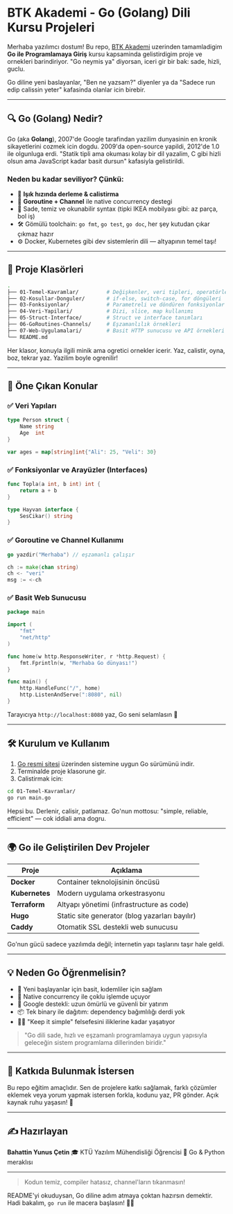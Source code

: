 #  BTK Akademi - Go (Golang) Dili Kursu Projeleri

Merhaba yazılımcı dostum! Bu repo, [BTK Akademi](https://www.btkakademi.gov.tr/portal/course/go-ile-programlamaya-giris-12760) uzerinden tamamladigim **Go ile Programlamaya Giriş** kursu kapsaminda gelistirdigim proje ve ornekleri barindiriyor. "Go neymis ya" diyorsan, iceri gir bir bak: sade, hizli, guclu.

Go diline yeni baslayanlar, "Ben ne yazsam?" diyenler ya da "Sadece run edip calissin yeter" kafasinda olanlar icin birebir.

---

## 🔍 Go (Golang) Nedir?

Go (aka **Golang**), 2007'de Google tarafindan yazilim dunyasinin en kronik sikayetlerini cozmek icin dogdu. 2009'da open-source yapildi, 2012'de 1.0 ile olgunluga erdi. "Statik tipli ama okuması kolay bir dil yazalim, C gibi hizli olsun ama JavaScript kadar basit dursun" kafasiyla gelistirildi.

### Neden bu kadar seviliyor? Çünkü:

* 🚀 **Işık hızında derleme & calistirma**
* 🔄 **Goroutine + Channel** ile native concurrency destegi
* 🧼 Sade, temiz ve okunabilir syntax (tipki IKEA mobilyası gibi: az parça, bol iş)
* 🛠 Gömülü toolchain: `go fmt`, `go test`, `go doc`, her şey kutudan çıkar çıkmaz hazır
* ⚙️ Docker, Kubernetes gibi dev sistemlerin dili — altyapının temel taşı!

---

## 📁 Proje Klasörleri

```bash
.
├── 01-Temel-Kavramlar/         # Değişkenler, veri tipleri, operatörler
├── 02-Kosullar-Donguler/       # if-else, switch-case, for döngüleri
├── 03-Fonksiyonlar/            # Parametreli ve döndüren fonksiyonlar
├── 04-Veri-Yapilari/           # Dizi, slice, map kullanımı
├── 05-Struct-Interface/        # Struct ve interface tanımları
├── 06-GoRoutines-Channels/     # Eşzamanlılık örnekleri
├── 07-Web-Uygulamalari/        # Basit HTTP sunucusu ve API örnekleri
└── README.md
```

Her klasor, konuyla ilgili minik ama ogretici ornekler icerir. Yaz, calistir, oyna, boz, tekrar yaz. Yazilim boyle ogrenilir!

---

## 🧠 Öne Çıkan Konular

### ✅ Veri Yapıları

```go
type Person struct {
    Name string
    Age  int
}

var ages = map[string]int{"Ali": 25, "Veli": 30}
```

### ✅ Fonksiyonlar ve Arayüzler (Interfaces)

```go
func Topla(a int, b int) int {
    return a + b
}

type Hayvan interface {
    SesCikar() string
}
```

### ✅ Goroutine ve Channel Kullanımı

```go
go yazdir("Merhaba") // eşzamanlı çalışır

ch := make(chan string)
ch <- "veri"
msg := <-ch
```

### ✅ Basit Web Sunucusu

```go
package main

import (
	"fmt"
	"net/http"
)

func home(w http.ResponseWriter, r *http.Request) {
	fmt.Fprintln(w, "Merhaba Go dünyası!")
}

func main() {
	http.HandleFunc("/", home)
	http.ListenAndServe(":8080", nil)
}
```

Tarayıcıya `http://localhost:8080` yaz, Go seni selamlasın 👋

---

## 🛠 Kurulum ve Kullanım

1. [Go resmi sitesi](https://go.dev/dl/) üzerinden sistemine uygun Go sürümünü indir.
2. Terminalde proje klasorune gir.
3. Calistirmak icin:

```bash
cd 01-Temel-Kavramlar/
go run main.go
```

Hepsi bu. Derlenir, calisir, patlamaz. Go'nun mottosu: "simple, reliable, efficient" — cok iddiali ama dogru.

---

## 🌍 Go ile Geliştirilen Dev Projeler

| Proje          | Açıklama                                       |
| -------------- | ---------------------------------------------- |
| **Docker**     | Container teknolojisinin öncüsü                |
| **Kubernetes** | Modern uygulama orkestrasyonu                  |
| **Terraform**  | Altyapı yönetimi (infrastructure as code)      |
| **Hugo**       | Static site generator (blog yazarları bayılır) |
| **Caddy**      | Otomatik SSL destekli web sunucusu             |

Go'nun gücü sadece yazılımda değil; internetin yapı taşlarını taşır hale geldi.

---

## 💡 Neden Go Öğrenmelisin?

* 👶 Yeni başlayanlar için basit, kıdemliler için sağlam
* 🧵 Native concurrency ile çoklu işlemde uçuyor
* 👑 Google destekli: uzun ömürlü ve güvenli bir yatırım
* 📦 Tek binary ile dağıtım: dependency bağımlılığı derdi yok
* 🧘‍♂️ "Keep it simple" felsefesini iliklerine kadar yaşatıyor

> "Go dili sade, hızlı ve eşzamanlı programlamaya uygun yapısıyla geleceğin sistem programlama dillerinden biridir."

---

## 🤝 Katkıda Bulunmak İstersen

Bu repo eğitim amaçlıdır. Sen de projelere katkı sağlamak, farklı çözümler eklemek veya yorum yapmak istersen forkla, kodunu yaz, PR gönder. Açık kaynak ruhu yaşasın! 🙌

---

## ✍️ Hazırlayan

**Bahattin Yunus Çetin**
🎓 KTÜ Yazılım Mühendisliği Öğrencisi
🚀 Go & Python meraklısı


---

> Kodun temiz, compiler hatasız, channel'ların tıkanmasın!

README'yi okuduysan, Go diline adım atmaya çoktan hazırsın demektir. Hadi bakalım, `go run` ile macera başlasın! 🧑‍💻
